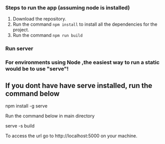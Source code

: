 ### Steps to run the app (assuming node is installed)

1. Download the repository.
2. Run the command `npm install` to install all the dependencies for the project.
3. Run the command `npm run build`

### Run server

### For environments using Node ,the easiest way to run a static would be to use "serve"!

## If you dont have have serve installed, run the command below
npm install -g serve

Run the command below in main directory

serve -s build

To access the url go to http://localhost:5000 on your machine.